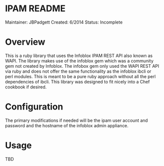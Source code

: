 IPAM  README
=================
Maintainer:  JBPadgett
Created: 6/2014
Status: Incomplete

Overview
==========
This is a ruby library that uses the Infoblox IPAM REST API also known as WAPI.  The library makes use of the infoblox gem which was a community gem not created by Infoblox.
The infobox gem only used the WAPI REST API via ruby and does not offer the same functionality as the infoblox ibcli or perl modules.  This is meant to be a pure ruby approach without all the perl dependencies of ibcli.
This library was designed to fit nicely into a Chef cookbook if desired.

Configuration
===============
The primary modifications if needed will be the ipam user account and password and the hostname of the infoblox admin appliance.

Usage
===============

TBD



